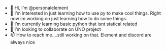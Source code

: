 - 👋 Hi, I’m @personalelement
- 👀 I’m interested in just learning how to use py to make cool things. Right now im working on just learning how to do some things.
- 🌱 I’m currently learning basic python that isnt statical related
- 💞️ I’m looking to collaborate on UNO project
- 📫 How to reach me....still working on that. Element and discord are always nice

<!---
personalelement/personalelement is a ✨ special ✨ repository because its `README.md` (this file) appears on your GitHub profile.
You can click the Preview link to take a look at your changes.
--->
